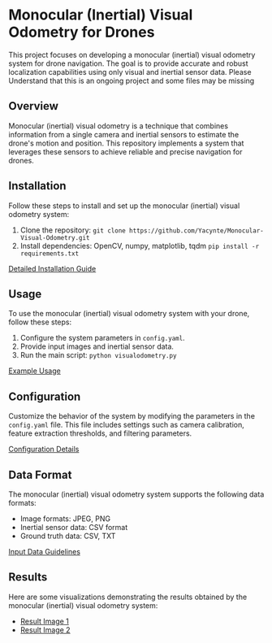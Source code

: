 # Monocular (Inertial) Visual Odometry for Drones

This project focuses on developing a monocular (inertial) visual odometry system for drone navigation. The goal is to provide accurate and robust localization capabilities using only visual and inertial sensor data. 
Please Understand that this is an ongoing project and some files may be missing


## Overview

Monocular (inertial) visual odometry is a technique that combines information from a single camera and inertial sensors to estimate the drone's motion and position. This repository implements a system that leverages these sensors to achieve reliable and precise navigation for drones.


## Installation

Follow these steps to install and set up the monocular (inertial) visual odometry system:

1. Clone the repository: `git clone https://github.com/Yacynte/Monocular-Visual-Odometry.git`
2. Install dependencies: OpenCV, numpy, matplotlib, tqdm `pip install -r requirements.txt`


[Detailed Installation Guide](./docs/installation.md)


## Usage

To use the monocular (inertial) visual odometry system with your drone, follow these steps:

1. Configure the system parameters in `config.yaml`.
2. Provide input images and inertial sensor data.
3. Run the main script: `python visualodometry.py`

[Example Usage](./docs/usage.md)


## Configuration

Customize the behavior of the system by modifying the parameters in the `config.yaml` file. This file includes settings such as camera calibration, feature extraction thresholds, and filtering parameters.

[Configuration Details](./docs/configuration.md)


## Data Format

The monocular (inertial) visual odometry system supports the following data formats:

- Image formats: JPEG, PNG
- Inertial sensor data: CSV format
- Ground truth data: CSV, TXT

[Input Data Guidelines](./docs/data_format.md)


## Results

Here are some visualizations demonstrating the results obtained by the monocular (inertial) visual odometry system:


- [Result Image 1](./results/image_2.png)
- [Result Image 2](./results/image_1.png)


